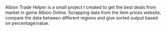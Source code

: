 Albion Trade Helper is a small project I created to get the best deals from market in game Albion Online.
Scrapping data from the item prices website, compare the data between different regions and give sorted output based on percentage/value.
